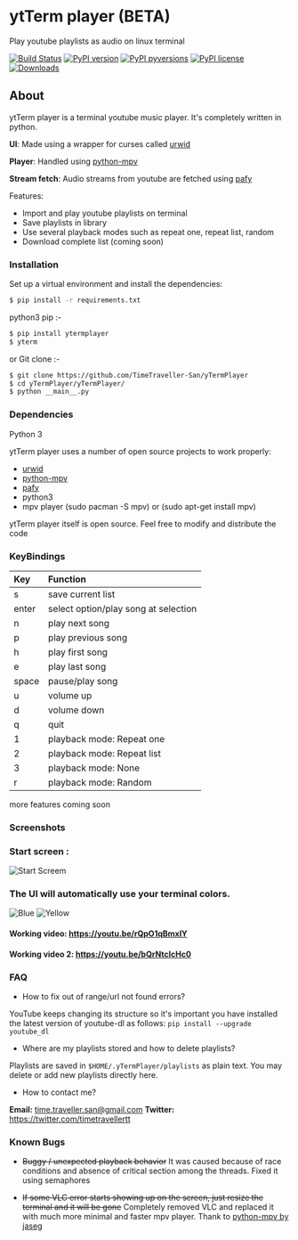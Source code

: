 # ytTerm player (BETA)
Play youtube playlists as audio on linux terminal

[![Build Status](https://travis-ci.com/SamSamhuns/yTermPlayer.svg?branch=master)](https://travis-ci.com/SamSamhuns/yTermPlayer)
[![PyPI version](https://badge.fury.io/py/yTermPlayer.svg)](https://badge.fury.io/py/yTermPlayer)
[![PyPI pyversions](https://img.shields.io/pypi/pyversions/yTermPlayer.svg)](https://pypi.python.org/pypi/yTermPlayer/)
[![PyPI license](https://img.shields.io/pypi/l/yTermPlayer.svg)](https://pypi.python.org/pypi/yTermPlayer/)
[![Downloads](https://pepy.tech/badge/ytermplayer)](https://pepy.tech/project/ytermplayer)

## About
ytTerm player is a terminal youtube music player. It's completely written in python.

**UI**: Made using a wrapper for curses called [urwid][urwid]

**Player**: Handled using [python-mpv](https://github.com/jaseg/python-mpv)

**Stream fetch**: Audio streams from youtube are fetched using [pafy][pafy]

Features:
- Import and play youtube playlists on terminal
- Save playlists in library
- Use several playback modes such as repeat one, repeat list, random
- Download complete list (coming soon)

### Installation

Set up a virtual environment and install the dependencies:
```sh
$ pip install -r requirements.txt
```

python3 pip :-
```sh
$ pip install ytermplayer
$ yterm
```

or Git clone :-
```sh
$ git clone https://github.com/TimeTraveller-San/yTermPlayer
$ cd yTermPlayer/yTermPlayer/
$ python __main__.py
```

### Dependencies

Python 3

ytTerm player uses a number of open source projects to work properly:

*   [urwid][urwid]
*   [python-mpv](https://github.com/jaseg/python-mpv)
*   [pafy][pafy]
*   python3
*   mpv player (sudo pacman -S mpv) or (sudo apt-get install mpv)

ytTerm player itself is open source. Feel free to modify and distribute the code

### KeyBindings

| Key   | Function                             |
| :---  | :---                                 |
| s     | save current list                    |
| enter | select option/play song at selection |
| n     | play next song                       |
| p     | play previous song                   |
| h     | play first song                      |
| e     | play last song                       |
| space | pause/play song                      |
| u     | volume up                            |
| d     | volume down                          |
| q     | quit                                 |
| 1     | playback mode: Repeat one            |
| 2     | playback mode: Repeat list           |
| 3     | playback mode: None                  |
| r     | playback mode: Random                |
more features coming soon


### Screenshots
### Start  screen :
![Start Screem](https://i.imgur.com/rvVUmDP.png)
### The UI will automatically use your terminal colors.
![Blue](https://i.imgur.com/R8a0Zy5.png)
![Yellow](https://i.imgur.com/TrHKuQg.jpg)

   [urwid]: <https://github.com/urwid/urwid>
   [vlc]: <https://github.com/oaubert/python-vlc>
   [pafy]: <https://github.com/mps-youtube/pafy>

#### Working video:  <https://youtu.be/rQpO1qBmxlY>
#### Working video 2: <https://youtu.be/bQrNtcIcHc0>

### FAQ
-   How to fix out of range/url not found errors?

YouTube keeps changing its structure so it's important you have installed the latest version of youtube-dl as follows:
` pip install --upgrade youtube_dl `

-   Where are my playlists stored and how to delete playlists?

Playlists are saved in `$HOME/.yTermPlayer/playlists` as plain text. You may delete or add new playlists directly here.

-   How to contact me?

**Email:** time.traveller.san@gmail.com
**Twitter:** <https://twitter.com/timetravellertt>


### Known Bugs
-   ~~Buggy / unexpected playback behavior~~
It was caused because of race conditions and absence of critical section among the threads. Fixed it using semaphores

-   ~~If some VLC error starts showing up on the screen, just resize the terminal and it will be gone~~
Completely removed VLC and replaced it with much more minimal and faster mpv player. Thank to [python-mpv by jaseg](https://github.com/jaseg/python-mpv)
